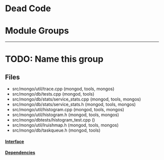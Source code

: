 # Dead Code

# Module Groups

-------------

# TODO: Name this group


## Files
- src/mongo/util/trace.cpp   (mongod, tools, mongos)
- src/mongo/db/tests.cpp   (mongod, tools)
- src/mongo/db/stats/service\_stats.cpp   (mongod, tools, mongos)
- src/mongo/db/stats/service\_stats.h   (mongod, tools, mongos)
- src/mongo/util/histogram.cpp   (mongod, tools, mongos)
- src/mongo/util/histogram.h   (mongod, tools, mongos)
- src/mongo/dbtests/histogram\_test.cpp   ()
- src/mongo/util/lruishmap.h   (mongod, tools, mongos)
- src/mongo/db/taskqueue.h   (mongod, tools)

#### [Interface](interface/0)

#### [Dependencies](dependencies/0)
